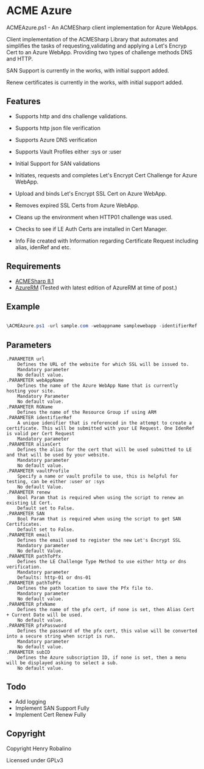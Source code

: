 # ACME Azure

ACMEAzure.ps1 - An ACMESharp client implementation for Azure WebApps.

Client implementation of the ACMESharp Library that automates and simplifies the tasks of requesting,validating and applying a Let's Encryp Cert to an Azure WebApp. Providing two types of challenge methods DNS and HTTP.

SAN Support is currently in the works, with initial support added.

Renew certificates is currently in the works, with initial support added.

## Features
- Supports http and dns challenge validations.

- Supports http json file verification

- Supports Azure DNS verification

- Supports Vault Profiles either :sys or :user

- Initial Support for SAN validations

- Initiates, requests and completes Let's Encrypt Cert Challenge for Azure WebApp.

- Upload and binds Let's Encrypt SSL Cert on Azure WebApp. 

- Removes expired SSL Certs from Azure WebApp.

- Cleans up the environment when HTTP01 challenge was used.

- Checks to see if LE Auth Certs are installed in Cert Manager.

- Info File created with Information regarding Certificate Request including alias, idenRef and etc.

## Requirements

- [ACMESharp 8.1](https://github.com/ebekker/ACMESharp/)
- [AzureRM](https://github.com/Azure/azure-powershell) (Tested with latest edition of AzureRM at time of post.)

## Example

```powershell

\ACMEAzure.ps1 -url sample.com -webappname samplewebapp -identifierRef "sampleref1" -aliasCert "samplealiascert" -email sample@outlook.com -ChallengeType "http-01" -pathToPfx "C:\certlocation" -pfxName "sampleCert" -pfxPassword "S3cureP4assw0rd!"
```

## Parameters
```
.PARAMETER url
    Defines the URL of the website for which SSL will be issued to.
    Mandatory parameter
    No default value.
.PARAMETER webAppName
    Defines the name of the Azure WebApp Name that is currently hosting your site.
    Mandatory Parameter
    No default value.
.PARAMETER RGName
    Defines the name of the Resource Group if using ARM
.PARAMETER identifierRef
    A unique idenifier that is referenced in the attempt to create a certificate. This will be submitted with your LE Request. One IdenRef is valid per Cert Request
    Mandatory parameter
.PARAMETER aliasCert
    Defines the alias for the cert that will be used submitted to LE and that will be used by your website.
    Mandatory parameter
    No default value.
.PARAMETER vaultProfile
    Specify a name or vault profile to use, this is helpful for testing, can be either :user or :sys
    No default Value.
.PARAMETER renew
    Bool Param that is required when using the script to renew an existing LE Cert.
    Default set to False.
.PARAMETER SAN
    Bool Param that is required when using the script to get SAN Certificates.
    Default set to False.
.PARAMETER email
    Defines the email used to register the new Let's Encrypt SSL
    Mandatory parameter
    No default Value.
.PARAMETER pathToPfx
    Defines the LE Challenge Type Method to use either http or dns verification.
    Mandatory parameter
    Defaults: http-01 or dns-01
.PARAMETER pathToPfx
    Defines the path location to save the Pfx file to.
    Mandatory parameter
    No default value.
.PARAMETER pfxName
    Defines the name of the pfx cert, if none is set, then Alias Cert + Current Date will be used.
    No default value.
.PARAMETER pfxPassword
    Defines the password of the pfx cert, this value will be converted into a secure string when script is run.
    Mandatory parameter
    No default value.
.PARAMETER subID
    Defines the Azure subscription ID, if none is set, then a menu will be displayed asking to select a sub. 
    No default value.
```

## Todo

- Add logging
- Implement SAN Support Fully
- Implement Cert Renew Fully 

## Copyright

Copyright Henry Robalino

Licensed under GPLv3
